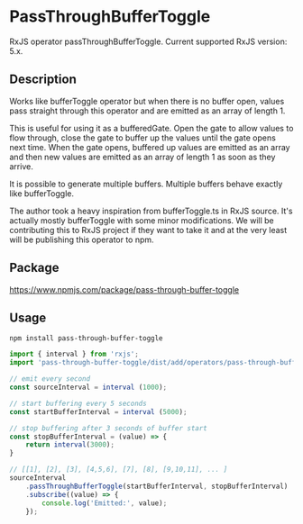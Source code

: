 # PassThroughBufferToggle
RxJS operator passThroughBufferToggle.
Current supported RxJS version: 5.x.

## Description
Works like bufferToggle operator but when there is no buffer open, values pass straight through this
operator and are emitted as an array of length 1.

This is useful for using it as a bufferedGate. Open the gate to allow values to flow through, close the
gate to buffer up the values until the gate opens next time. When the gate opens, buffered up values are
emitted as an array and then new values are emitted as an array of length 1 as soon as they arrive.

It is possible to generate multiple buffers. Multiple buffers behave exactly like bufferToggle.

The author took a heavy inspiration from bufferToggle.ts in RxJS source. It's actually mostly bufferToggle
with some minor modifications. We will be contributing this to RxJS project if they want to take it and at
the very least will be publishing this operator to npm.

## Package
https://www.npmjs.com/package/pass-through-buffer-toggle

## Usage

`npm install pass-through-buffer-toggle`

```typescript
import { interval } from 'rxjs';
import 'pass-through-buffer-toggle/dist/add/operators/pass-through-buffer-toggle';

// emit every second
const sourceInterval = interval (1000);

// start buffering every 5 seconds
const startBufferInterval = interval (5000);

// stop buffering after 3 seconds of buffer start
const stopBufferInterval = (value) => {
    return interval(3000);
}

// [[1], [2], [3], [4,5,6], [7], [8], [9,10,11], ... ]
sourceInterval
    .passThroughBufferToggle(startBufferInterval, stopBufferInterval)
    .subscribe((value) => {
        console.log('Emitted:', value);
    });

```

